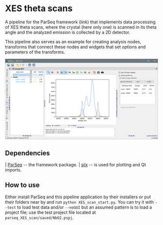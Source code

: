 XES theta scans
===============

A pipeline for the ParSeq framework (link) that implements data processing of
XES theta scans, where the crystal (here only one) is scanned in its theta
angle and the analyzed emission is collected by a 2D detector.

This pipeline also serves as an example for creating analysis nodes, transforms
that connect these nodes and widgets that set options and parameters of the
transforms.

<p align="center">
  <img src="doc/_images/node4.png" width=1200 />
</p>

Dependencies
------------

| [ParSeq](https://github.com/kklmn/ParSeq) -- the framework package.
| [silx](https://github.com/silx-kit/silx) -- is used for plotting and Qt imports.

How to use
----------

Either install ParSeq and this pipeline application by their installers or put
their folders near by and run `python XES_scan_start.py`. You can try it with
`--test` to load test data and/or `--noGUI` but an assumed pattern is to load
a project file; use the test project file located at
`parseq_XES_scan/saved/NbO2.pspj`.
